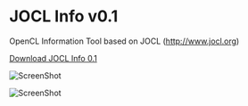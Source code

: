 JOCL Info v0.1
===============

OpenCL Information Tool based on JOCL (http://www.jocl.org)

[Download JOCL Info 0.1](https://github.com/LightOfReason/joclinfo/releases/download/0.1/JoclInfo_0.1.zip)

![ScreenShot](https://raw.github.com/LightOfReason/joclinfo/master/images/joclinfo_device.png)

![ScreenShot](https://raw.github.com/LightOfReason/joclinfo/master/images/joclinfo_capabilities.png)
